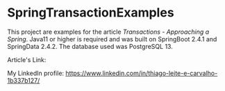 # SpringTransactionExamples

This project are examples for the article _Transactions - Approaching a Spring_. Java11 or higher is required and was built on SpringBoot 2.4.1 and SpringData 2.4.2. The database used was PostgreSQL 13.

Article's Link: 

My LinkedIn profile: https://www.linkedin.com/in/thiago-leite-e-carvalho-1b337b127/

